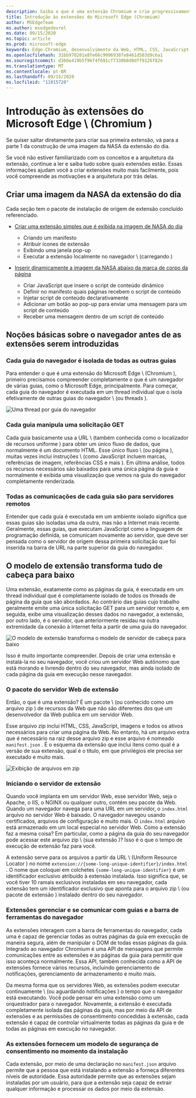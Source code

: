 ```yaml
---
description: Saiba o que é uma extensão Chromium e crie progressivamente uma extensão de visualização de imagem completa que inclui opções, injeção de conteúdo, scripts em segundo plano, armazenamento e muito mais.
title: Introdução às extensões do Microsoft Edge (Chromium)
author: MSEdgeTeam
ms.author: msedgedevrel
ms.date: 09/15/2020
ms.topic: article
ms.prod: microsoft-edge
keywords: Edge-Chromium, desenvolvimento da Web, HTML, CSS, JavaScript, Developer, extensões
ms.openlocfilehash: 31bb970201e8fe66c9996938fe8461d503d9c6a1
ms.sourcegitcommit: d360e419b5f96f4f691cf7330b0d8dff9126f82e
ms.translationtype: MT
ms.contentlocale: pt-BR
ms.lasthandoff: 09/15/2020
ms.locfileid: "11015720"
---
```

# Introdução às extensões do Microsoft Edge \ (Chromium \)  

Se quiser saltar diretamente para criar sua primeira extensão, vá para a parte 1 da construção de uma imagem da NASA da extensão do dia.  

Se você não estiver familiarizado com os conceitos e a arquitetura da extensão, continue a ler e saiba tudo sobre quais extensões estão.  Essas informações ajudam você a criar extensões muito mais facilmente, pois você compreende as motivações e a arquitetura por trás delas.  

## Criar uma imagem da NASA da extensão do dia  

Cada seção tem o pacote de instalação de origem de extensão concluído referenciado.  

*   [Criar uma extensão simples que é exibida na imagem de NASA do dia](part1-simple-extension.md)  
    *   Criando um manifesto  
    *   Atribuir ícones de extensão  
    *   Exibindo uma janela pop-up  
    *   Executar a extensão localmente no navegador \ (carregando \)  

*   [Inserir dinamicamente a imagem da NASA abaixo da marca de corpo da página](part2-content-scripts.md)  
    *   Criar JavaScript que insere o script de conteúdo dinâmico  
    *   Definir no manifesto quais páginas recebem o script de conteúdo  
    *   Injetar script de conteúdo declarativamente  
    *   Adicionar um botão ao pop-up para enviar uma mensagem para um script de conteúdo  
    *   Receber uma mensagem dentro de um script de conteúdo  

## Noções básicas sobre o navegador antes de as extensões serem introduzidas  

### Cada guia do navegador é isolada de todas as outras guias  

Para entender o que é uma extensão do Microsoft Edge \ (Chromium \), primeiro precisamos compreender completamente o que é um navegador de várias guias, como o Microsoft Edge, principalmente.  Para começar, cada guia do navegador é executada em um thread individual que o isola efetivamente de outras guias do navegador \ (ou threads \).  

![Uma thread por guia do navegador](media/index-image1-browsertabs.png)  

### Cada guia manipula uma solicitação GET  

Cada guia basicamente usa a URL \ (também conhecida como o localizador de recursos uniforme \) para obter um único fluxo de dados, que normalmente é um documento HTML.  Esse único fluxo \ (ou página \), muitas vezes inclui instruções \ (como JavaScript incluem marcas, referências de imagem, referências CSS e mais \).  Em última análise, todos os recursos necessários são baixados para uma única página da guia e normalmente é exibida uma visualização que vemos na guia do navegador completamente renderizada.  

### Todas as comunicações de cada guia são para servidores remotos  

Entender que cada guia é executada em um ambiente isolado significa que essas guias são isoladas uma da outra, mas não a Internet mais recente.  Geralmente, essas guias, que executam JavaScript como a linguagem de programação definida, se comunicam novamente ao servidor, que deve ser pensada como o servidor de origem dessa primeira solicitação que foi inserida na barra de URL na parte superior da guia do navegador.  

## O modelo de extensão transforma tudo de cabeça para baixo  

Uma extensão, exatamente como as páginas da guia, é executada em um thread individual que é completamente isolado de todos os threads de página da guia que são abordados.  Ao contrário das guias cujo trabalho geralmente emite uma única solicitação GET para um servidor remoto e, em seguida, exibe uma visualização desses dados no navegador, a extensão, por outro lado, é o servidor, que anteriormente residau na outra extremidade da conexão à Internet feita a partir de uma guia do navegador.  

![O modelo de extensão transforma o modelo de servidor de cabeça para baixo](media/index-image3-upsidedown.png)  

Isso é muito importante compreender.  Depois de criar uma extensão e instalá-la no seu navegador, você criou um servidor Web autônomo que está morando e livrendo dentro do seu navegador, mas ainda isolado de cada página da guia em execução nesse navegador.  

### O pacote do servidor Web de extensão  

Então, o que é uma extensão? É um pacote \ (ou conhecido como um arquivo zip \) de recursos da Web que não são diferentes dos que um desenvolvedor da Web publica em um servidor Web.  

Esse arquivo zip inclui HTML, CSS, JavaScript, imagens e todos os ativos necessários para criar uma página da Web.  No entanto, há um arquivo extra que é necessário na raiz desse arquivo zip e esse arquivo é nomeado `manifest.json` .  É o esquema da extensão que inclui itens como qual é a versão de sua extensão, qual é o título, em que privilégios ele precisa ser executado e muito mais.  

![Exibição de arquivos em zip](media/index-image5-filemanager-view.png)  

### Iniciando o servidor de extensão  

Quando você implanta em um servidor Web, esse servidor Web, seja o Apache, o IIS, o NGINX ou qualquer outro, contém seu pacote da Web.  Quando um navegador navega para uma URL em um servidor, o `index.html` arquivo no servidor Web é baixado.  O navegador navegou usando certificados, arquivos de configuração e muito mais.  O `index.html` arquivo está armazenado em um local especial no servidor Web.   Como a extensão faz a mesma coisa?  Em particular, como a página da guia do seu navegador pode acessar este arquivo zip \ (sua extensão \)?  Isso é o que o tempo de execução de extensão faz para você.  

A extensão serve para os arquivos a partir da URL \ (Uniform Resource Locator \) no nome `extension://{some-long-unique-identifier}/index.html` .  O nome que coloquei em colchetes `{some-long-unique-identifier}` é um identificador exclusivo atribuído à extensão instalada.  Isso significa que, se você tiver 10 ramais exclusivos instaladas em seu navegador, cada extensão tem um identificador exclusivo que aponta para o arquivo zip \ (ou pacote de extensão \) instalado dentro do seu navegador.  

<!--![Unique URLS for Extensions](media/index-image4-uniqueurls.png)  -->  

<!--todo: add image for unique URLs  -->  

### Extensões gerenciar e se comunicar com guias e a barra de ferramentas do navegador  

As extensões interagem com a barra de ferramentas do navegador, cada uma é capaz de gerenciar todas as outras páginas da guia em execução de maneira segura, além de manipular o DOM de todas essas páginas da guia.  Integrado ao navegador Chromium é uma API de mensagens que permite comunicações entre as extensões e as páginas da guia para permitir que isso aconteça normalmente.  Essa API, também conhecida como a API de extensões fornece vários recursos, incluindo gerenciamento de notificações, gerenciamento de armazenamento e muito mais.  

Da mesma forma que os servidores Web, as extensões podem executar continuamente \ (ou aguardando notificações \) o tempo que o navegador está executando.  Você pode pensar em uma extensão como um orquestrador para o navegador.  Novamente, a extensão é executada completamente isolada das páginas da guia, mas por meio da API de extensões e as permissões de consentimento concedidas à extensão, cada extensão é capaz de controlar virtualmente todas as páginas da guia e de todas as páginas em execução no navegador.  

### As extensões fornecem um modelo de segurança de consentimento no momento da instalação  

Cada extensão, por meio de uma declaração no `manifest.json` arquivo permite que a pessoa que está instalando a extensão a forneça diferentes níveis de autoridade.  Essa autoridade permite que as extensões sejam instaladas por um usuário, para que a extensão seja capaz de extrair qualquer informação e processar os dados por meio da extensão.  

<!-- image links -->  

<!-- links -->  
